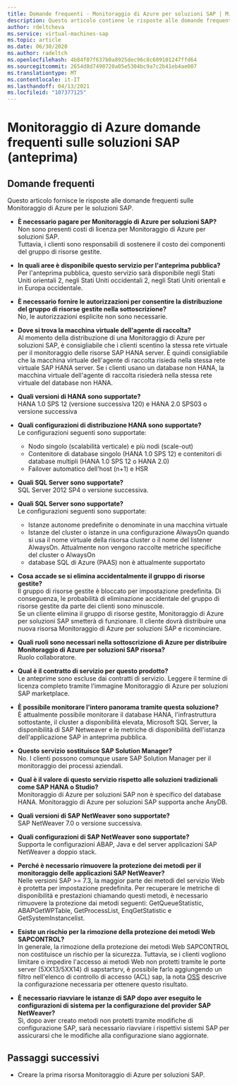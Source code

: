 ```yaml
---
title: Domande frequenti - Monitoraggio di Azure per soluzioni SAP | Microsoft Docs
description: Questo articolo contiene le risposte alle domande frequenti sulle Monitoraggio di Azure per le soluzioni SAP.
author: rdeltcheva
ms.service: virtual-machines-sap
ms.topic: article
ms.date: 06/30/2020
ms.author: radeltch
ms.openlocfilehash: 4b84f07f637b0a8925dec96c8c609101247ffd64
ms.sourcegitcommit: 2654d8d7490720a05e5304bc9a7c2b41eb4ae007
ms.translationtype: MT
ms.contentlocale: it-IT
ms.lasthandoff: 04/13/2021
ms.locfileid: "107377125"
---
```

# <a name="azure-monitor-for-sap-solutions-faq-preview"></a>Monitoraggio di Azure domande frequenti sulle soluzioni SAP (anteprima)
## <a name="frequently-asked-questions"></a>Domande frequenti

Questo articolo fornisce le risposte alle domande frequenti sulle Monitoraggio di Azure per le soluzioni SAP.  

 - **È necessario pagare per Monitoraggio di Azure per soluzioni SAP?**  
Non sono presenti costi di licenza per Monitoraggio di Azure per soluzioni SAP.  
Tuttavia, i clienti sono responsabili di sostenere il costo dei componenti del gruppo di risorse gestite.  

 - **In quali aree è disponibile questo servizio per l'anteprima pubblica?**  
Per l'anteprima pubblica, questo servizio sarà disponibile negli Stati Uniti orientali 2, negli Stati Uniti occidentali 2, negli Stati Uniti orientali e in Europa occidentale.  

 - **È necessario fornire le autorizzazioni per consentire la distribuzione del gruppo di risorse gestite nella sottoscrizione?**  
No, le autorizzazioni esplicite non sono necessarie.  

 - **Dove si trova la macchina virtuale dell'agente di raccolta?**  
Al momento della distribuzione di una Monitoraggio di Azure per soluzioni SAP, è consigliabile che i clienti scentino la stessa rete virtuale per il monitoraggio delle risorse SAP HANA server. È quindi consigliabile che la macchina virtuale dell'agente di raccolta risieda nella stessa rete virtuale SAP HANA server. Se i clienti usano un database non HANA, la macchina virtuale dell'agente di raccolta risiederà nella stessa rete virtuale del database non HANA.  

 - **Quali versioni di HANA sono supportate?**  
HANA 1.0 SPS 12 (versione successiva 120) e HANA 2.0 SPS03 o versione successiva  

 - **Quali configurazioni di distribuzione HANA sono supportate?**  
Le configurazioni seguenti sono supportate:
   - Nodo singolo (scalabilità verticale) e più nodi (scale-out)  
   - Contenitore di database singolo (HANA 1.0 SPS 12) e contenitori di database multipli (HANA 1.0 SPS 12 o HANA 2.0)  
   - Failover automatico dell'host (n+1) e HSR  

 - **Quali SQL Server sono supportate?**  
SQL Server 2012 SP4 o versione successiva.  

 - **Quali SQL Server sono supportate?**  
Le configurazioni seguenti sono supportate:
   - Istanze autonome predefinite o denominate in una macchina virtuale  
   - Istanze del cluster o istanze in una configurazione AlwaysOn quando si usa il nome virtuale della risorsa cluster o il nome del listener AlwaysOn. Attualmente non vengono raccolte metriche specifiche del cluster o AlwaysOn    
   - database SQL di Azure (PAAS) non è attualmente supportato  

 - **Cosa accade se si elimina accidentalmente il gruppo di risorse gestite?**  
Il gruppo di risorse gestite è bloccato per impostazione predefinita. Di conseguenza, le probabilità di eliminazione accidentale del gruppo di risorse gestite da parte dei clienti sono minuscole.  
Se un cliente elimina il gruppo di risorse gestite, Monitoraggio di Azure per soluzioni SAP smetterà di funzionare. Il cliente dovrà distribuire una nuova risorsa Monitoraggio di Azure per soluzioni SAP e ricominciare.  

 - **Quali ruoli sono necessari nella sottoscrizione di Azure per distribuire Monitoraggio di Azure per soluzioni SAP risorsa?**  
Ruolo collaboratore.  

 - **Qual è il contratto di servizio per questo prodotto?**  
Le anteprime sono escluse dai contratti di servizio. Leggere il termine di licenza completo tramite l'immagine Monitoraggio di Azure per soluzioni SAP marketplace.  

 - **È possibile monitorare l'intero panorama tramite questa soluzione?**  
È attualmente possibile monitorare il database HANA, l'infrastruttura sottostante, il cluster a disponibilità elevata, Microsoft SQL Server, la disponibilità di SAP Netweaver e le metriche di disponibilità dell'istanza dell'applicazione SAP in anteprima pubblica.  

 - **Questo servizio sostituisce SAP Solution Manager?**  
No. I clienti possono comunque usare SAP Solution Manager per il monitoraggio dei processi aziendali.  

 - **Qual è il valore di questo servizio rispetto alle soluzioni tradizionali come SAP HANA o Studio?**  
Monitoraggio di Azure per soluzioni SAP non è specifico del database HANA. Monitoraggio di Azure per soluzioni SAP supporta anche AnyDB.  

- **Quali versioni di SAP NetWeaver sono supportate?**  
SAP NetWeaver 7.0 o versione successiva.  

- **Quali configurazioni di SAP NetWeaver sono supportate?**  
Supporta le configurazioni ABAP, Java e del server applicazioni SAP NetWeaver a doppio stack.

- **Perché è necessario rimuovere la protezione dei metodi per il monitoraggio delle applicazioni SAP NetWeaver?**  
Nelle versioni SAP >= 7.3, la maggior parte dei metodi del servizio Web è protetta per impostazione predefinita. Per recuperare le metriche di disponibilità e prestazioni chiamando questi metodi, è necessario rimuovere la protezione dai metodi seguenti: GetQueueStatistic, ABAPGetWPTable, GetProcessList, EnqGetStatistic e GetSystemInstancelist.

- **Esiste un rischio per la rimozione della protezione dei metodi Web SAPCONTROL?**  
In generale, la rimozione della protezione dei metodi [](https://launchpad.support.sap.com/#/notes/1439348)Web SAPCONTROL non costituisce un rischio per la sicurezza. Tuttavia, se i clienti vogliono limitare o impedire l'accesso ai metodi Web non protetti tramite le porte server (5XX13/5XX14) di sapstartsrv, è possibile farlo aggiungendo un filtro nell'elenco di controllo di accesso (ACL) sap, la nota [OSS](https://service.sap.com/sap/support/notes/1495075) descrive la configurazione necessaria per ottenere questo risultato. 

- **È necessario riavviare le istanze di SAP dopo aver eseguito le configurazioni di sistema per la configurazione del provider SAP NetWeaver?**  
Sì, dopo aver creato metodi non protetti tramite modifiche di configurazione SAP, sarà necessario riavviare i rispettivi sistemi SAP per assicurarsi che le modifiche alla configurazione siano aggiornate.  

## <a name="next-steps"></a>Passaggi successivi

- Creare la prima risorsa Monitoraggio di Azure per soluzioni SAP.
